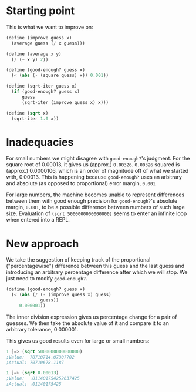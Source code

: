 # Starting point

This is what we want to improve on:

```scheme
(define (improve guess x)
  (average guess (/ x guess)))

(define (average x y)
  (/ (+ x y) 2))

(define (good-enough? guess x)
  (< (abs (- (square guess) x)) 0.001))

(define (sqrt-iter guess x)
  (if (good-enough? guess x)
      guess
      (sqrt-iter (improve guess x) x)))

(define (sqrt x)
  (sqrt-iter 1.0 x))
```

# Inadequacies

For small numbers we might disagree with `good-enough?`'s judgment. For the
square root of 0.00013, it gives us (approx.) `0.00326`. `0.00326` squared is 
(approx.) 0.0000106, which is an order of magnitude off of what we started with,
0.00013. This is happening because `good-enough?` uses an arbitrary and absolute
(as opposed to proportional) error margin, `0.001`

For large numbers, the machine becomes unable to represent differences between
them with good enough precision for `good-enough?`'s absolute margin, `0.001`,
to be a possible difference between numbers of such large size. Evaluation of
`(sqrt 5000000000000000)` seems to enter an infinite loop when entered into a
REPL.

# New approach

We take the suggestion of keeping track of the proportional ("percentagewise") 
difference between this guess and the last guess and introducing an arbitrary 
percentage difference after which we will stop. We just need to modify
`good-enough?`.

```scheme
(define (good-enough? guess x)
  (< (abs (/ (- (improve guess x) guess) 
             guess)) 
     0.000001))
```

The inner division expression gives us percentage change for a pair of guesses.
We then take the absolute value of it and compare it to an arbitrary tolerance,
0.000001.

This gives us good results even for large or small numbers:

```scheme
1 ]=> (sqrt 5000000000000000)
;Value:  70710714.07307702
;Actual: 70710678.1187

1 ]=> (sqrt 0.00013)
;Value:  .011401754252637425
;Actual: .01140175425
```

